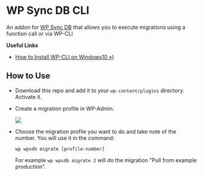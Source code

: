 # WP Sync DB CLI

An addon for [WP Sync DB](https://github.com/hrsetyono/wp-sync-db) that allows you to execute migrations using a function call or via WP-CLI

**Useful Links**

- [How to Install WP-CLI on Windows10 »](https://github.com/hrsetyono/wordpress/wiki/Installing-WP-CLI-on-Windows-10))

## How to Use

- Download this repo and add it to your `wp-content/plugins` directory. Activate it.

- Create a migration profile in WP-Admin.

    ![](https://cdn.pixelstudio.id/wp/syncdb-profiles.png)

- Choose the migration profile you want to do and take note of the number. You will use it in the command:

    ```
    wp wpsdb migrate [profile-number]
    ```

    For example `wp wpsdb migrate 2` will do the migration "Pull from example production".